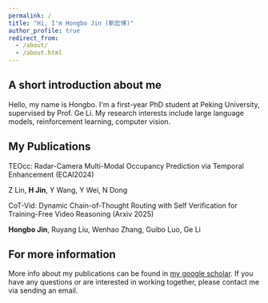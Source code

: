 ```yaml
---
permalink: /
title: "Hi, I'm Hongbo Jin (靳宏博)"
author_profile: true
redirect_from: 
  - /about/
  - /about.html
---
```



A short introduction about me
------
Hello, my name is Hongbo. I'm a first-year PhD student at Peking University, supervised by Prof. Ge Li.
My research interests include large language models, reinforcement learning, computer vision.

My Publications
------
TEOcc: Radar-Camera Multi-Modal Occupancy Prediction via Temporal Enhancement  (ECAI2024)

Z Lin, **H Jin**, Y Wang, Y Wei, N Dong

CoT-Vid: Dynamic Chain-of-Thought Routing with
Self Verification for Training-Free Video Reasoning
(Arxiv 2025)

**Hongbo Jin**, Ruyang Liu, Wenhao Zhang, Guibo Luo, Ge Li


For more information
------
More info about my publications can be found in [my google scholar](https://scholar.google.com/citations?user=mFTks3AAAAAJ&hl=en).
If you have any questions or are interested in working together, please contact me via sending an email.
